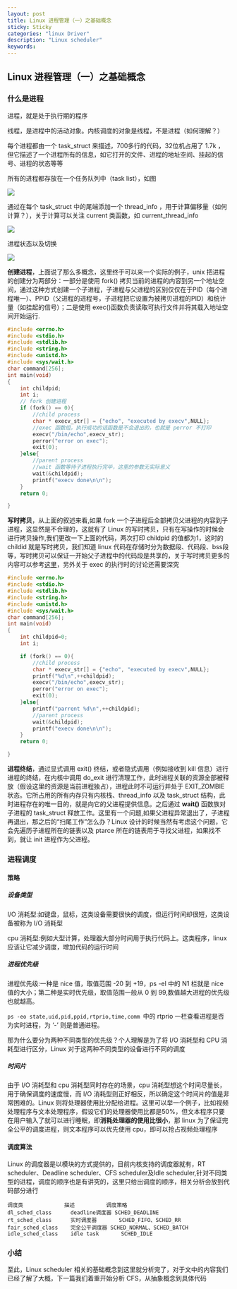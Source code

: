 ```yaml
---
layout: post
title: Linux 进程管理（一）之基础概念
sticky: Sticky
categories: "linux Driver"
description: "Linux scheduler"
keywords:
---
```

## Linux 进程管理（一）之基础概念

### 什么是进程

进程，就是处于执行期的程序

线程，是进程中的活动对象。内核调度的对象是线程，不是进程（如何理解？）

每个进程都由一个 task_struct 来描述，700多行的代码，32位机占用了 1.7k ，但它描述了一个进程所有的信息，如它打开的文件、进程的地址空间、挂起的信号、进程的状态等等

所有的进程都存放在一个任务队列中（task list），如图

![](http://jiantuku-img-chenan.oss-cn-beijing.aliyuncs.com/19-1-5/43992524.jpg)

通过在每个 task_struct 中的尾端添加一个 thread_info ，用于计算偏移量（如何计算？），关于计算可以关注 current 类函数，如 current_thread_info

![](http://jiantuku-img-chenan.oss-cn-beijing.aliyuncs.com/19-1-5/6430308.jpg)

进程状态以及切换

![](http://jiantuku-img-chenan.oss-cn-beijing.aliyuncs.com/19-1-7/10954841.jpg)

**创建进程**，上面说了那么多概念，这里终于可以来一个实际的例子，unix 把进程的创建分为两部分：一部分是使用 fork() 拷贝当前的进程的内容到另一个地址空间，通过这种方式创建一个子进程，子进程与父进程的区别仅仅在于PID（每个进程唯一）、PPID（父进程的进程号，子进程把它设置为被拷贝进程的PID）和统计量（如挂起的信号）；二是使用 exec()函数负责读取可执行文件并将其载入地址空间开始运行.
```c
#include <errno.h>
#include <stdio.h>
#include <stdlib.h>
#include <string.h>
#include <unistd.h>
#include <sys/wait.h>
char command[256];
int main(void)
{
    int childpid;
    int i;
    // fork 创建进程
    if (fork() == 0){
        //child process
        char * execv_str[] = {"echo", "executed by execv",NULL};
        //exec 函数组，执行成功的话函数是不会退出的，也就是 perror 不打印
        execv("/bin/echo",execv_str);
        perror("error on exec");
        exit(0);
    }else{
        //parent process
        //wait 函数等待子进程执行完毕，这里的参数无实际意义
        wait(&childpid);
        printf("execv done\n\n");
    }
    return 0;

}
```

**写时拷贝**，从上面的叙述来看,如果 fork 一个子进程后全部拷贝父进程的内容到子进程，这显然是不合理的，这就有了 Linux 的写时拷贝，只有在写操作的时候会进行拷贝操作,我们更改一下上面的代码，两次打印 childpid 的值都为1，这时的 childid 就是写时拷贝，我们知道 linux 代码在存储时分为数据段、代码段、bss段等，写时拷贝可以保证一开始父子进程中的代码段是共享的，关于写时拷贝更多的内容可以参考[这里](https://www.cnblogs.com/biyeymyhjob/archive/2012/07/20/2601655.html)，另外关于 exec 的执行时的讨论还需要深究

```c
#include <errno.h>
#include <stdio.h>
#include <stdlib.h>
#include <string.h>
#include <unistd.h>
#include <sys/wait.h>
char command[256];
int main(void)
{
    int childpid=0;
    int i;

    if (fork() == 0){
        //child process
        char * execv_str[] = {"echo", "executed by execv",NULL};
        printf("%d\n",++childpid);
        execv("/bin/echo",execv_str);
        perror("error on exec");
        exit(0);
    }else{
        printf("parrent %d\n",++childpid);
        //parent process
        wait(&childpid);
        printf("execv done\n\n");
    }
    return 0;

}

```

**进程终结**，通过显式调用 exit() 终结，或者隐式调用（例如接收到 kill 信息）进行进程的终结，在内核中调用 do_exit 进行清理工作，此时进程关联的资源全部被释放（假设这里的资源是当前进程独占），进程此时不可运行并处于 EXIT_ZOMBIE 状态。它所占用的所有内存只有内核栈、thread_info 以及 task_struct 结构，此时进程存在的唯一目的，就是向它的父进程提供信息。之后通过 **wait()** 函数族对子进程的 task_struct 释放工作。这里有一个问题,如果父进程异常退出了，子进程再退出，那之后的“扫尾工作”怎么办？Linux 设计的时候当然有考虑这个问题，它会先遍历子进程所在的链表以及 ptarce 所在的链表用于寻找父进程，如果找不到，就让 init 进程作为父进程。

### 进程调度
#### 策略
##### 设备类型
I/O 消耗型:如键盘，鼠标，这类设备需要很快的调度，但运行时间却很短，这类设备被称为 I/O 消耗型

cpu 消耗型:例如大型计算，处理器大部分时间用于执行代码上。这类程序，linux 应该让它减少调度，增加代码的运行时间

##### 进程优先级
进程优先级:一种是 nice 值，取值范围 -20 到 +19，ps -el 中的 N1 栏就是 nice 值的大小；第二种是实时优先级，取值范围一般从 0 到 99,数值越大进程的优先级也就越高。

`ps -eo state,uid,pid,ppid,rtprio,time,comm `中的 rtprio 一栏查看进程是否为实时进程，为 ‘-’ 则是普通进程。

那为什么要分为两种不同类型的优先级？个人理解是为了将 I/O 消耗型和 CPU 消耗型进行区分，Linux 对于这两种不同类型的设备进行不同的调度

##### 时间片
由于 I/O 消耗型和 cpu 消耗型同时存在的场景，cpu 消耗型想这个时间尽量长，用于确保调度的速度慢，而 I/O 消耗型则正好相反，所以确定这个时间片的值是非常困难的。Linux 则将处理器使用比分配给进程。这里可以举一个例子，比如视频处理程序与文本处理程序，假设它们的处理器使用比都是50%，但文本程序只要在用户输入了就可以进行睡眠，即**消耗处理器的使用比很小**，那 linux 为了保证完全公平的调度进程，则文本程序可以优先使用 cpu，即可以抢占视频处理程序

#### 调度算法
Linux 的调度器是以模块的方式提供的，目前内核支持的调度器就有，RT scheduler、Deadline scheduler、CFS scheduler及Idle scheduler,针对不同类型的进程，调度的顺序也是有讲究的，这里只给出调度的顺序，相关分析会放到代码部分进行

```
调度类	            描述	        调度策略
dl_sched_class	    deadline调度器	SCHED_DEADLINE
rt_sched_class	    实时调度器	    SCHED_FIFO、SCHED_RR
fair_sched_class	完全公平调度器	SCHED_NORMAL、SCHED_BATCH
idle_sched_class	idle task	    SCHED_IDLE
```
### 小结
至此，Linux scheduler 相关的基础概念到这里就分析完了，对于文中的内容我们已经了解了大概，下一篇我们着重开始分析 CFS，从抽象概念到具体代码
